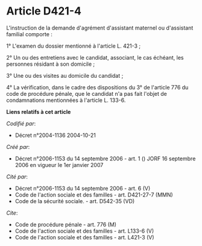 # Article D421-4

L'instruction de la demande d'agrément d'assistant maternel ou d'assistant familial comporte : 

1° L'examen du dossier mentionné à l'article L. 421-3 ; 

2° Un ou des entretiens avec le candidat, associant, le cas échéant, les personnes résidant à son domicile ; 

3° Une ou des visites au domicile du candidat ; 

4° La vérification, dans le cadre des dispositions du 3° de l'article 776 du code de procédure pénale, que le candidat n'a
pas fait l'objet de condamnations mentionnées à l'article L. 133-6.

**Liens relatifs à cet article**

_Codifié par_:

  - Décret n°2004-1136 2004-10-21

_Créé par_:

  - Décret n°2006-1153 du 14 septembre 2006 - art. 1 () JORF 16 septembre 2006 en vigueur le 1er janvier 2007

_Cité par_:

  - Décret n°2006-1153 du 14 septembre 2006 - art. 6 (V)
  - Code de l'action sociale et des familles - art. D421-27-7 (MMN)
  - Code de la sécurité sociale. - art. D542-35 (VD)

_Cite_:

  - Code de procédure pénale - art. 776 (M)
  - Code de l'action sociale et des familles - art. L133-6 (V)
  - Code de l'action sociale et des familles - art. L421-3 (V)
